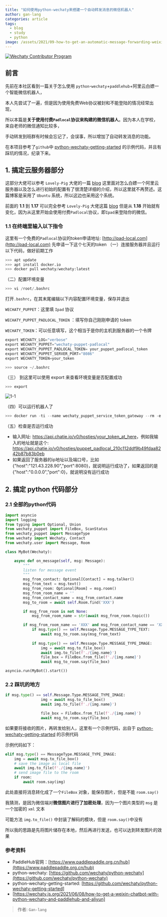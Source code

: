 ```yaml
---
title: "如何使用python-wechaty来搭建一个自动转发消息的微信机器人"
author: gan-lang
categories: article
tags:
  - blog
  - study
  - python
image: /assets/2021/09-how-to-get-an-automatic-message-forwarding-weixin-chatbot-with-python-wechaty-aliyun/cover.webp
---
```


[![Wechaty Contributor Program](https://img.shields.io/badge/Wechaty-Contributor%20Program-green.svg)](https://wechaty.js.org/docs/contributing/)

## 前言

先前在本社区看到一篇关于怎么使用 `python`-`wechaty`+`paddlehub`+阿里云白嫖一个智能微信机器人，

本人先尝试了一遍，但是因为使用免费Web协议被封和不能登陆的情况经常出现，

所以本篇是**关于使用付费`Padlocal`协议来构建的微信机器人**。因为本人在学校，来自老师的微信通知比较多，

手动转发到班群有时候会忘记了，会误事，所以增加了自动转发消息的功能。

在本项目参考了`github`中 [python-wechaty-getting-started](https://github.com/wechaty/python-wechaty-getting-started) 的示例代码，并且有踩坑的情况，纪录下来。

## 1. 搞定云服务器部分

这部分大佬可以参考 `Lovely-Pig` 大佬的一篇 [blog](https://wechaty.js.org/2021/06/08/how-to-get-a-weixin-chatbot-with-python-wechaty-and-paddlehub-and-aliyun/) 这里面对怎么白嫖一个阿里云服务器以及怎么进行初始的配置有了很清楚详细的介绍，所以这里就不再赘述。这篇博客是采用了 `Ubuntu` 系统，所以这边也采用这个系统。

前面的  **1.1** 到 **1.17** 可以完全参考 `Lovely-Pig` 大佬这篇 [blog](https://wechaty.js.org/2021/06/08/how-to-get-a-weixin-chatbot-with-python-wechaty-and-paddlehub-and-aliyun/) 但是从 **1.18** 开始就有变化，因为从这里开始会使用付费`Padlocal`协议，即`Ipad`来登陆你的微信。

### 1.1 在终端里输入以下指令

这里有一个免费的`Padlocal`协议的token申请地址: [http://pad-local.com](http://pad-local.com)
先申请一下这个七天的token
（一）连接服务器并且运行以下代码，做好前期工作

```python
>>> apt update
>>> apt install docker.io
>>> docker pull wechaty/wechaty:latest
```

（二）配置环境变量

```python
>>> vi /root/.bashrc
```

  打开`.bashrc`，在其末尾编辑以下内容配置环境变量，保存并退出

`WECHATY_PUPPET`：这里填 `Ipad` 协议

`WECHATY_PUPPET_PADLOCAL_TOKEN` ：填写你自己刚刚申请的 token

`WECHATY_TOKEN`：可以任意填写，这个相当于是你的主机到服务器的一个令牌

```python
export WECHATY_LOG="verbose"
export WECHATY_PUPPET="wechaty-puppet-padlocal"
export WECHATY_PUPPET_PADLOCAL_TOKEN= your_puppet_padlocal_token
export WECHATY_PUPPET_SERVER_PORT="8086"
export WECHATY_TOKEN=your_token
```

```python
>>> source ~/.bashrc
```

（三） 到这里可以使用 export 来查看环境变量是否配置成功

```python
>>> export
```

![1-1](/assets/2021/09-how-to-get-an-automatic-message-forwarding-weixin-chatbot-with-python-wechaty-aliyun/1-1.webp)

（四）可以运行机器人了

```python
>>> docker run -ti --name wechaty_puppet_service_token_gateway --rm -e WECHATY_LOG -e WECHATY_PUPPET -e WECHATY_PUPPET_PADLOCAL_TOKEN -e WECHATY_PUPPET_SERVER_PORT -e WECHATY_TOKEN -p "$WECHATY_PUPPET_SERVER_PORT:$WECHATY_PUPPET_SERVER_PORT" wechaty/wechaty:0.56
```

（五）检查是否运行成功

- 输入网址: <https://api.chatie.io/v0/hosties/your_token_at_here>，例如我输入的地址就是这个: <https://api.chatie.io/v0/hosties/puppet_padlocal_210c112ddf9b49fdaa8242b87b83b0eb>
- 如果返回了服务器的ip地址以及端口号，比如{"host":"121.43.228.90","port":8080}，就说明运行成功了，如果返回的是{"host":"0.0.0.0","port":0}，就说明没有运行成功

## 2. 搞定 python 代码部分

### 2.1 全部的python代码

```python
import asyncio
import logging
from typing import Optional, Union
from wechaty_puppet import FileBox, ScanStatus
from wechaty_puppet import MessageType
from wechaty import Wechaty, Contact
from wechaty.user import Message, Room

class MyBot(Wechaty):

    async def on_message(self, msg: Message):
        """
        listen for message event
        """
        msg_from_contact: Optional[Contact] = msg.talker()       
        msg_from_text = msg.text()                                  
        msg_from_room: Optional[Room] = msg.room()                  
        msg_from_room_name = ''                                     
        msg_from_contact_name = msg_from_contact.name              
        msg_to_room = await self.Room.find('XXX')

        if msg_from_room is not None:                              
            msg_from_room_name = str(await msg_from_room.topic())

        if msg_from_room_name == 'XXX' and msg_from_contact_name == 'XXX':
            if msg.type() == self.Message.Type.MESSAGE_TYPE_TEXT:
                await msg_to_room.say(msg_from_text)
                
            if msg.type() == self.Message.Type.MESSAGE_TYPE_IMAGE:      
                img = await msg.to_file_box()
                await img.to_file(f'./{img.name}')
                file_box = FileBox.from_file(f'./{img.name}')           
                await msg_to_room.say(file_box)

asyncio.run(MyBot().start())
```

### 2.2 踩坑的地方

```python
if msg.type() == self.Message.Type.MESSAGE_TYPE_IMAGE:      
                img = await msg.to_file_box()
                await img.to_file(f'./{img.name}')

                file_box = FileBox.from_file(f'./{img.name}')           # 注意路径，以及文件不能为空
                await msg_to_room.say(file_box)
```

如果要将接收的图片，再转发给别人，这里有一个示例代码，出自于 [python-wechaty-getting-started](https://github.com/wechaty/python-wechaty-getting-started) 的示例代码

示例代码如下：

```python
elif msg.type() == MessageType.MESSAGE_TYPE_IMAGE:
    img = await msg.to_file_box()
    # save the image as local file
    await img.to_file(f'./{img.name}')
    # send image file to the room
    if room:
        await room.say(img)
```

此处直接将消息转化成了一个`FileBox` 对象，能保存图片，但是不能 `room.say()`

我猜测，是因为微信端对**微信图片进行了加密处理**，因为一个图片类型的 `msg` 是一个加密的 `xml` 文本

可能方法 `img.to_file()` 中封装了解码的模块，但是 `room.say()`中没有

所以我的思路是先将图片储存在本地，然后再进行发送，也可以达到转发图片的效果

### 参考资料

- PaddleHub官网：[https://www.paddlepaddle.org.cn/hub](https://www.paddlepaddle.org.cn/hub)
- python-wechaty: [https://github.com/wechaty/python-wechaty](https://github.com/wechaty/python-wechaty)
- python-wechaty-getting-started: [https://github.com/wechaty/python-wechaty-getting-started]
- [https://wechaty.js.org/2021/06/08/how-to-get-a-weixin-chatbot-with-python-wechaty-and-paddlehub-and-aliyun]

> 作者: `Gan-lang`
